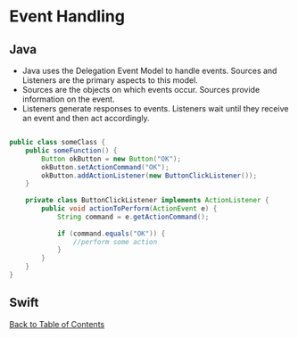 # Event Handling

## Java

* Java uses the Delegation Event Model to handle events. Sources and Listeners are the primary aspects to this model.
* Sources are the objects on which events occur. Sources provide information on the event.
* Listeners generate responses to events. Listeners wait until they receive an event and then act accordingly.

```Java

public class someClass {
	public someFunction() {
		Button okButton = new Button("OK");
		okButton.setActionCommand("OK");
		okButton.addActionListener(new ButtonClickListener());
	}
	
	private class ButtonClickListener implements ActionListener {
		public void actionToPerform(ActionEvent e) {
			String command = e.getActionCommand();
			
			if (command.equals("OK")) {
				//perform some action
			}
		}
	}
}

```

## Swift


[Back to Table of Contents](README.md)
